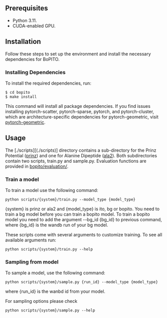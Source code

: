 ## Prerequisites
* Python 3.11.
* CUDA-enabled GPU.

## Installation
Follow these steps to set up the environment and install the necessary dependencies for BoPITO.

### Installing Dependencies
To install the required dependencies, run:

```
$ cd bopito
$ make install
```

This command will install all package dependencies. If you find issues installing pytorch-scatter, pytorch-sparse, pytorch, and pytorch-cluster, which are architecture-specific dependencies for pytorch-geometric, visit [pytorch-geometric](https://pytorch-geometric.readthedocs.io/en/latest/notes/installation.html).


## Usage
The [./scripts][(./scripts)] directory contains a sub-directory for the Prinz Potential ([prinz](./scripts/prinz)) and one for Alanine Dipeptide ([ala2](./scripts/ala2)). Both subdirectories contain two scripts, train.py and sample.py. Evaluation functions are provided in [bopito/evaluation/](./bopito/evaluation/).

### Train a model
To train a model use the following command:

```
python scripts/{system}/train.py --model_type {model_type}
```
{system} is prinz or ala2 and {model_type} is ito, bg or bopito. You need to train a bg model before you can train a bopito model. To train a bopito model you need to add the argument --bg_id {bg_id} to previous command, where {bg_id} is the wandb run of your bg model.

These scripts come with several arguments to customize training. To see all available arguments run:

```
python scripts/{system}/train.py --help
```

### Sampling from model
To sample a model, use the following command:

```
python scripts/{system}/sample.py {run_id} --model_type {model_type}
```
where {run_id} is the wanbd id from your model.

For sampling options please check 
```
python scripts/{system}/sample.py --help
```

